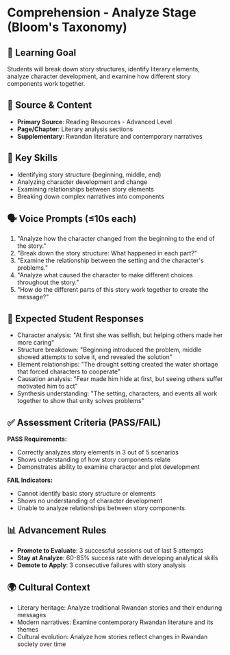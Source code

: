 # Comprehension - Analyze Stage (Bloom's Taxonomy)

## 🎯 Learning Goal
Students will break down story structures, identify literary elements, analyze character development, and examine how different story components work together.

## 📖 Source & Content
- **Primary Source**: Reading Resources - Advanced Level
- **Page/Chapter**: Literary analysis sections
- **Supplementary**: Rwandan literature and contemporary narratives

## 🧩 Key Skills
- Identifying story structure (beginning, middle, end)
- Analyzing character development and change
- Examining relationships between story elements
- Breaking down complex narratives into components

## 🗣️ Voice Prompts (≤10s each)
1. "Analyze how the character changed from the beginning to the end of the story."
2. "Break down the story structure: What happened in each part?"
3. "Examine the relationship between the setting and the character's problems."
4. "Analyze what caused the character to make different choices throughout the story."
5. "How do the different parts of this story work together to create the message?"

## 🎤 Expected Student Responses
- Character analysis: "At first she was selfish, but helping others made her more caring"
- Structure breakdown: "Beginning introduced the problem, middle showed attempts to solve it, end revealed the solution"
- Element relationships: "The drought setting created the water shortage that forced characters to cooperate"
- Causation analysis: "Fear made him hide at first, but seeing others suffer motivated him to act"
- Synthesis understanding: "The setting, characters, and events all work together to show that unity solves problems"

## ✅ Assessment Criteria (PASS/FAIL)
**PASS Requirements:**
- Correctly analyzes story elements in 3 out of 5 scenarios
- Shows understanding of how story components relate
- Demonstrates ability to examine character and plot development

**FAIL Indicators:**
- Cannot identify basic story structure or elements
- Shows no understanding of character development
- Unable to analyze relationships between story components

## 📊 Advancement Rules
- **Promote to Evaluate**: 3 successful sessions out of last 5 attempts
- **Stay at Analyze**: 60-85% success rate with developing analytical skills
- **Demote to Apply**: 3 consecutive failures with story analysis

## 🌍 Cultural Context
- Literary heritage: Analyze traditional Rwandan stories and their enduring messages
- Modern narratives: Examine contemporary Rwandan literature and its themes
- Cultural evolution: Analyze how stories reflect changes in Rwandan society over time
